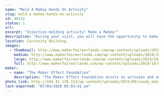 ```yaml
---
name: "Mold A Makey Hands On Activity"
slug: mold-a-makey-hands-on-activity
id: 40152
status: 1
url: 
excerpt: "Injection molding activity! Make a Makey!"
description: "During your visit, you will have the opportunity to make a plastic molded Makey Robot.  This workshop will show you the steps required to make a Makey using a plastic molding process.  This opportunity will have a small cost associated to cover the cost of the material along with helping to support  Gra-V Robotics.  We are a high school robotics team that functions in Orange County and the money raised will help cover the cost of registration, travel, and parts/materials."
location: Curiosity Building
images:
  - thumbnail: http://www.makerfaireorlando.com/wp-content/uploads/2019/10/makey3.jpg
    medium: http://www.makerfaireorlando.com/wp-content/uploads/2019/10/makey3.jpg
    large: http://www.makerfaireorlando.com/wp-content/uploads/2019/10/makey3.jpg
    full: http://www.makerfaireorlando.com/wp-content/uploads/2019/10/makey3.jpg
maker:
  - name: "The Maker Effect Foundation"
    description: "The Maker Effect Foundation exists to activate and amplify the efforts of makers as they learn, build and work together in their communities. Our efforts include research, publication, community organization, event production, and startup advisement. The foundation’s community organization and startup efforts are focused on Central Florida, however our research and publication efforts are not limited in scope. The Maker Effect Foundation is a 501(c)(3) public charity. "
photo_link: http://104.41.139.123/wp-content/uploads/2015/09/candy_making_buttons_at_makerfx-1024x1024.jpg
last-exported: "07/04/2020 05:03:41 pm"
---
```

